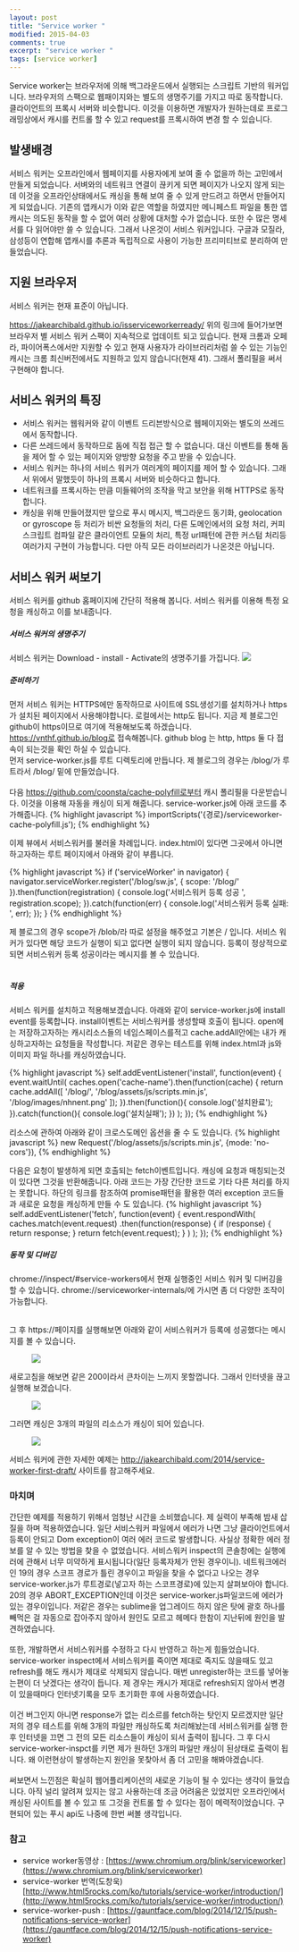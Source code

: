 ```yaml
---
layout: post
title: "Service worker "
modified: 2015-04-03
comments: true
excerpt: "service worker "
tags: [service worker]
---
```


Service worker는 브라우저에 의해 백그라운드에서 실행되는 스크립트 기반의 워커입니다. 브라우저의 스팩으로 웹패이지와는 별도의 생명주기를 가지고 따로 동작합니다. 클라이언트의 프록시 서버와 비슷합니다. 이것을 이용하면 개발자가 원하는데로 프로그래밍상에서 캐시를 컨트롤 할 수 있고 request를 프록시하여 변경 할 수 있습니다. 

## 발생배경 
서비스 워커는 오프라인에서 웹페이지를 사용자에게 보여 줄 수 없을까 하는 고민에서 만들게 되었습니다. 서벼와의 네트워크 연결이 끊키게 되면 페이지가 나오지 않게 되는데 이것을 오프라인상태에서도 캐싱을 통해 보여 줄 수 있게 만드려고 하면서 만들어지게 되었습니다. 기존의 앱캐시가 이와 같은 역할을 하였지만 메니페스트 파일을 통한 앱캐시는 의도된 동작을 할 수 없어 여러 상황에 대처할 수가 없습니다. 또한 수 많은 명세서를 다 읽어야만 쓸 수 있습니다. 그래서 나온것이 서비스 워커입니다. 구글과 모질라, 삼성등이 연합해 앱캐시를 추론과 독립적으로 사용이 가능한 프리미티브로 분리하여 만들었습니다. 


## 지원 브라우저 
서비스 워커는 현재 표준이 아닙니다. 

https://jakearchibald.github.io/isserviceworkerready/
위의 링크에 들어가보면 브라우저 별 서비스 워커 스팩이 지속적으로 업데이트 되고 있습니다.
현재 크롬과 오페라, 파이어폭스에서만 지원할 수 있고 현재 사용자가 라이브러리처럼 쓸 수 있는 기능인 캐시는 크롬 최신버전에서도 지원하고 있지 않습니다(현재 41). 그래서 폴리필을 써서 구현해야 합니다. 


## 서비스 워커의 특징
* 서비스 워커는 웹워커와 같이 이벤트 드리븐방식으로 웹페이지와는 별도의 쓰레드에서 동작합니다.
* 다른 쓰레드에서 동작하므로 돔에 직접 접근 할 수 없습니다. 대신 이벤트를 통해 돔을 제어 할 수 있는 페이지와 양방향 요청을 주고 받을 수 있습니다.
* 서비스 워커는 하나의 서비스 워커가 여러게의 페이지를 제어 할 수 있습니다. 그래서 위에서 말했듯이 하나의 프록시 서버와 비슷하다고 합니다. 
* 네트워크를 프록시하는 만큼 미들웨어의 조작을 막고 보안을 위해 HTTPS로 동작합니다.
* 캐싱을 위해 만들어졌지만 앞으로 푸시 메시지, 백그라운드 동기화, geolocation or gyroscope 등 처리가 비싼 요청들의 처리, 다른 도메인에서의 요청 처리, 커피스크립트 컴파일 같은 클라이언트 모듈의 처리, 특정 url패턴에 관한 커스텀 처리등 여러가지 구현이 가능합니다. 다만 아직 모든 라이브러리가 나온것은 아닙니다.

## 서비스 워커 써보기

서비스 워커를 github 홈페이지에 간단히 적용해 봅니다. 서비스 워커를 이용해 특정 요청을 캐싱하고 이를 보내줍니다. 


##### 서비스 워커의 생명주기
서비스 워커는 Download - install - Activate의 생명주기를 가집니다. 
<img src="http://www.html5rocks.com/ko/tutorials/service-worker/introduction/images/sw-lifecycle.png"/>


##### 준비하기
먼저 서비스 워커는 HTTPS에만 동작하므로 사이트에 SSL생성기를 설치하거나 https가 설치된 페이지에서 사용해야합니다. 로컬에서는 http도 됩니다. 지금 제 블로그인 github이 https이므로 여기에 적용해보도록 하겠습니다. https://vnthf.github.io/blog로 접속해봅니다. github blog 는 http, https 둘 다 접속이 되는것을 확인 하실 수 있습니다.
<br/>먼저 service-worker.js를 루트 디렉토리에 만듭니다. 제 블로그의 경우는 /blog/가 루트라서 /blog/ 밑에 만들었습니다. <br/><br/>
다음 https://github.com/coonsta/cache-polyfill로부터 캐시 폴리필을 다운받습니다. 이것을 이용해 자동을 캐싱이 되게 해줍니다. service-worker.js에 아래 코드를 추가해줍니다.
{% highlight javascript %}
importScripts('{경로}/serviceworker-cache-polyfill.js');
{% endhighlight %} 


이제 뷰에서 서비스워커를 불러올 차례입니다.
index.html이 있다면 그곳에서 아니면 하고자하는 루트 페이지에서 아래와 같이 부릅니다. 

{% highlight javascript %}
if ('serviceWorker' in navigator) {
  navigator.serviceWorker.register('/blog/sw.js', {
    scope: '/blog/'
  }).then(function(registration) {
    console.log('서비스워커 등록 성공 ', registration.scope);
  }).catch(function(err) {
    console.log('서비스워커 등록 실패: ', err);
  });
}
{% endhighlight %} 

제 블로그의 경우 scope가 /blob/라 따로 설정을 해주었고 기본은 / 입니다. 서비스 워커가 있다면 해당 코드가 실행이 되고 없다면 실행이 되지 않습니다. 등록이 정상적으로 되면 서비스워커 등록 성공이라는 메시지를 볼 수 있습니다. 
<br/><br/>

##### 적용 

서비스 워커를 설치하고 적용해보겠습니다. 
아래와 같이 service-worker.js에 install event를 등록합니다. install이벤트는 서비스워커를 생성할때 호출이 됩니다.
open에는 저장하고자하는 캐시리소스들의 네임스페이스를적고 cache.addAll안에는 내가 캐싱하고자하는 요청들을 작성합니다. 저같은 경우는 테스트를 위해 index.html과 js와 이미지 파일 하나를 캐싱하였습니다. 

{% highlight javascript %}
self.addEventListener('install', function(event) {
  event.waitUntil(
    caches.open('cache-name').then(function(cache) {
      return cache.addAll([
        '/blog/',
        '/blog/assets/js/scripts.min.js',
        '/blog/images/nhnent.png'
           ]);
    }).then(function(){
      console.log('설치완료');
    }).catch(function(){
      console.log('설치실패');
    })
  );
});
{% endhighlight %} 

리소스에 관하여 아래와 같이 크로스도메인 옵션을 줄 수 도 있습니다. 
{% highlight javascript %}
new Request('/blog/assets/js/scripts.min.js', {mode: 'no-cors'}),
{% endhighlight %} 

다음은 요청이 발생하게 되면 호출되는 fetch이벤트입니다. 캐싱에 요청과 매칭되는것이 있다면 그것을 반환해줍니다. 아래 코드는 가장 간단한 코드로 기타 다른 처리를 하지는 못합니다. 하단의 링크를 참조하여 promise패턴을 활용한 여러 exception 코드들과 새로운 요청을 캐싱하게 만들 수 도 있습니다. 
{% highlight javascript %}
self.addEventListener('fetch', function(event) {
   event.respondWith(
    caches.match(event.request)
      .then(function(response) {
        if (response) {
          return response;
        }
        return fetch(event.request);
      }
    )
  );
});
{% endhighlight %} 


##### 동작 및 디버깅 

chrome://inspect/#service-workers에서 현재 실행중인 서비스 워커 및 디버깅을 할 수 있습니다.
chrome://serviceworker-internals/에 가시면 좀 더 다양한 조작이 가능합니다. <br/><br/>

그 후 https://페이지를 실행해보면 아래와 같이 서비스워커가 등록에 성공했다는 메시지를 볼 수 있습니다. 

<figure>
	<img src="/blog/images/service0.png">
</figure>

새로고침을 해보면 같은 200이라서 큰차이는 느끼지 못할껍니다. 그래서 인터넷을 끊고 실행해 보겠습니다.

<figure>
	<img src="/blog/images/travis2.png">
</figure>

그러면 캐싱은 3개의 파일의 리소스가 캐싱이 되어 있습니다. 
<figure>
	<img src="/blog/images/travis1.png">
</figure>

서비스 워커에 관한 자세한 예제는 http://jakearchibald.com/2014/service-worker-first-draft/ 사이트를 참고해주세요.


### 마치며 

간단한 예제를 적용하기 위해서 엄청난 시간을 소비했습니다. 제 실력이 부족해 밤새 삽질을 하며 적용하였습니다.
일단 서비스워커 파일에서 에러가 나면 그냥 클라이언트에서 등록이 안되고 Dom exception이 여러 에러 코드로 발생합니다. 사실상 정확한 에러 정보를 알 수 있는 방법을 찾을 수 없었습니다. 서비스워커 inspect의 콘솔창에는 실행에러에 관해서 너무 미약하게 표시됩니다(일단 등록자체가 안된 경우이니). 네트워크에러인 19의 경우 스코프 경로가 틀린 경우이고 파일을 찾을 수 없다고 나오는 경우 service-worker.js가 루트경로(넣고자 하는 스코프경로)에 있는지 살펴보아야 합니다. 20의 경우 ABORT_EXCEPTION인데 이것은 service-worker.js파일코드에 에러가 있는 경우이입니다. 저같은 경우는 sublime을 업그레이드 하지 않은 탓에 괄호 하나를 빼먹은 걸 자동으로 잡아주지 않아서 원인도 모르고 헤메다 한참이 지난뒤에 원인을 발견하였습니다.
<br/><br/>
또한, 개발하면서 서비스워커를 수정하고 다시 반영하고 하는게 힘들었습니다. service-worker inspect에서 서비스워커를 죽이면 제대로 죽지도 않을때도 있고 refresh를 해도 캐시가 제대로 삭제되지 않습니다. 매번 unregister하는 코드를 넣어놓는편이 더 낫겠다는 생각이 듭니다. 제 경우는 캐시가 제대로 refresh되지 않아서 변경이 있을때마다 인터넷기록을 모두 초기화한 후에 사용하였습니다.
<br/><br/>
이건 버그인지 아니면 response가 없는 리소르를 fetch하는 탓인지 모르겠지만 일단 저의 경우 테스트를 위해 3개의 파일만 캐싱하도록 처리해놨는데 서비스워커를 실행 한 후 인터넷을 끄면 그 전의 모든 리소스들이 캐싱이 되서 출력이 됩니다. 그 후 다시 service-worker-inspct를 키면 제가 원하던 3개의 파일만 캐싱이 된상태로 출력이 됩니다. 왜 이런현상이 발생하는지 원인을 못찾아서 좀 더 고민을 해봐야겠습니다.
<br/><br/>
써보면서 느낀점은 확실히 웹어플리케이션의 새로운 기능이 될 수 있다는 생각이 들었습니다. 아직 널리 알려져 있지는 않고 사용하는데 조금 어려움은 있었지만 오프라인에서 캐싱된 사이트를 볼 수 있고 또 그것을 컨트롤 할 수 있다는 점이 메력적이었습니다. 구현되어 있는 푸시 api도 나중에 한번 써볼 생각입니다.
<br/>


### 참고
* service worker동영상 : [https://www.chromium.org/blink/serviceworker](https://www.chromium.org/blink/serviceworker)
* service-worker 번역(도창욱)[http://www.html5rocks.com/ko/tutorials/service-worker/introduction/](http://www.html5rocks.com/ko/tutorials/service-worker/introduction/)
* service-worker-push : [https://gauntface.com/blog/2014/12/15/push-notifications-service-worker](https://gauntface.com/blog/2014/12/15/push-notifications-service-worker)













